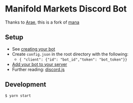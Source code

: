 # Manifold Markets Discord Bot
Thanks to [Arae](https://manifold.markets/a), this is a fork of [mana](https://github.com/AnnikaCodes/mana)

## Setup
- See [creating your bot](https://discordjs.guide/preparations/setting-up-a-bot-application.html#creating-your-bot)
- Create `config.json` in the root directory with the following:
  - ```{ "client": {"id": "bot_id","token": "bot_token"}}```
- [Add your bot to your server](https://discordjs.guide/preparations/adding-your-bot-to-servers.html#adding-your-bot-to-servers)
- Further reading: [discord.js](https://discordjs.guide)

## Development
`$ yarn start`